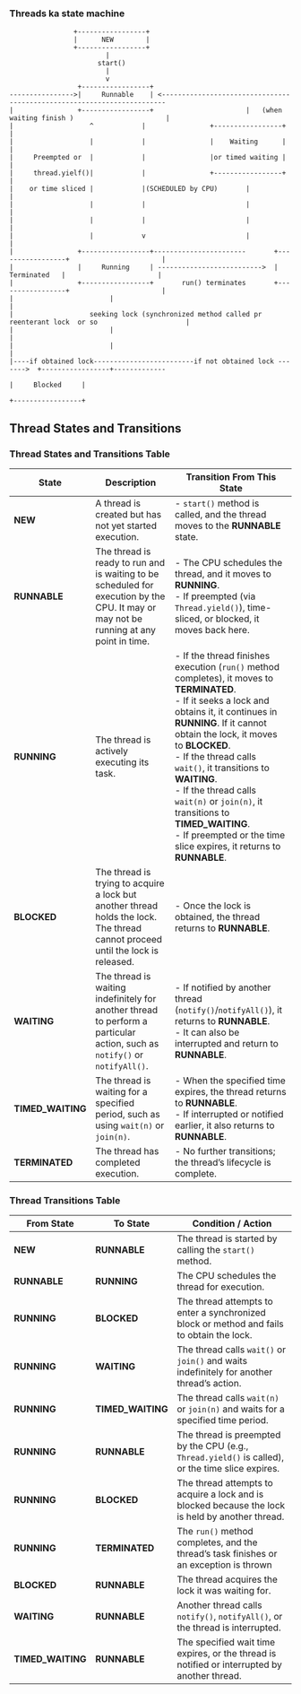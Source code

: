 ### Threads ka state machine
```
                +-----------------+
                |      NEW        |
                +-----------------+
                        |
                      start()
                        |
                        v 
                 +-----------------+                                                                        
---------------->|     Runnable    | <-----------------------------------------------------------------------                                                            
|                +-----------------+                       |   (when waiting finish )                       |
|                   ^            |                +-----------------+                                       |
|                   |            |                |    Waiting      |                                       |
|     Preempted or  |            |                |or timed waiting |                                       |
|     thread.yielf()|            |                +-----------------+                                       |
|    or time sliced |            |(SCHEDULED by CPU)       |                                                |
|                   |            |                         |                                                |
|                   |            |                         |                                                |
|                   |            v                         |                                                |
|                +-----------------+-----------------------       +-----------------+                       |
|                |     Running     | -------------------------->  |    Terminated   |                       |                                      
|                +-----------------+       run() terminates       +-----------------+                       |                                                          
|                        |                                                                                  |
|                   seeking lock (synchronized method called pr reenterant lock  or so                      |
|                        |                                                                                  |                                                        
|                        |                                                                                  |
|----if obtained lock-------------------------if not obtained lock ------->  +-----------------+-------------
                                                                             |     Blocked     |
                                                                             +-----------------+

```            
## Thread States and Transitions

### Thread States and Transitions Table

| **State**             | **Description**                                                                                                                                              | **Transition From This State**                                                                                                                       |
|-----------------------|--------------------------------------------------------------------------------------------------------------------------------------------------------------|------------------------------------------------------------------------------------------------------------------------------------------------------|
| **NEW**               | A thread is created but has not yet started execution.                                                                                                        | - `start()` method is called, and the thread moves to the **RUNNABLE** state.                                                                         |
| **RUNNABLE**          | The thread is ready to run and is waiting to be scheduled for execution by the CPU. It may or may not be running at any point in time.                        | - The CPU schedules the thread, and it moves to **RUNNING**.<br> - If preempted (via `Thread.yield()`), time-sliced, or blocked, it moves back here. |
| **RUNNING**           | The thread is actively executing its task.                                                                                                                    | - If the thread finishes execution (`run()` method completes), it moves to **TERMINATED**.<br> - If it seeks a lock and obtains it, it continues in **RUNNING**. If it cannot obtain the lock, it moves to **BLOCKED**.<br> - If the thread calls `wait()`, it transitions to **WAITING**.<br> - If the thread calls `wait(n)` or `join(n)`, it transitions to **TIMED_WAITING**.<br> - If preempted or the time slice expires, it returns to **RUNNABLE**. |
| **BLOCKED**           | The thread is trying to acquire a lock but another thread holds the lock. The thread cannot proceed until the lock is released.                               | - Once the lock is obtained, the thread returns to **RUNNABLE**.                                                                                      |
| **WAITING**           | The thread is waiting indefinitely for another thread to perform a particular action, such as `notify()` or `notifyAll()`.                                    | - If notified by another thread (`notify()`/`notifyAll()`), it returns to **RUNNABLE**.<br> - It can also be interrupted and return to **RUNNABLE**.  |
| **TIMED_WAITING**     | The thread is waiting for a specified period, such as using `wait(n)` or `join(n)`.                                                                           | - When the specified time expires, the thread returns to **RUNNABLE**.<br> - If interrupted or notified earlier, it also returns to **RUNNABLE**.    |
| **TERMINATED**        | The thread has completed execution.                                                                                                                           | - No further transitions; the thread’s lifecycle is complete.                                                                                        |

### Thread Transitions Table

| **From State**        | **To State**        | **Condition / Action**                                                                                                                                                       |
|-----------------------|---------------------|------------------------------------------------------------------------------------------------------------------------------------------------------------------------------|
| **NEW**               | **RUNNABLE**        | The thread is started by calling the `start()` method.                                                                                                                        |
| **RUNNABLE**          | **RUNNING**         | The CPU schedules the thread for execution.                                                                                                                                   |
| **RUNNING**           | **BLOCKED**         | The thread attempts to enter a synchronized block or method and fails to obtain the lock.                                                                                      |
| **RUNNING**           | **WAITING**         | The thread calls `wait()` or `join()` and waits indefinitely for another thread’s action.                                                                                      |
| **RUNNING**           | **TIMED_WAITING**   | The thread calls `wait(n)` or `join(n)` and waits for a specified time period.                                                                                                 |
| **RUNNING**           | **RUNNABLE**        | The thread is preempted by the CPU (e.g., `Thread.yield()` is called), or the time slice expires.                                                                              |
| **RUNNING**           | **BLOCKED**         | The thread attempts to acquire a lock and is blocked because the lock is held by another thread.                                                                               |
| **RUNNING**           | **TERMINATED**      | The `run()` method completes, and the thread’s task finishes or an exception is thrown                                                                                         |
| **BLOCKED**           | **RUNNABLE**        | The thread acquires the lock it was waiting for.                                                                                                                               |
| **WAITING**           | **RUNNABLE**        | Another thread calls `notify()`, `notifyAll()`, or the thread is interrupted.                                                                                                  |
| **TIMED_WAITING**     | **RUNNABLE**        | The specified wait time expires, or the thread is notified or interrupted by another thread.                                                                                    |

